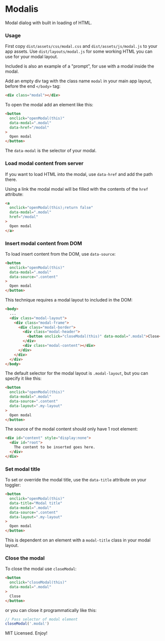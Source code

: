 # Modalis

Modal dialog with built in loading of HTML.

### Usage

First copy `dist/assets/css/modal.css` and `dist/assets/js/modal.js` to your app assets. Use `dist/layouts/modal.js` for some working HTML you can use for your modal layout.

Included is also an example of a "prompt", for use with a modal inside the modal.

Add an empty div tag with the class name `modal` in your main app layout, before the end `</body>` tag:
```html
<div class="modal"></div>
```

To open the modal add an element like this:
```html
<button
  onclick="openModal(this)"
  data-modal=".modal"
  data-href="/modal"
>
  Open modal
</button>
```
The `data-modal` is the selector of your modal.

### Load modal content from server

If you want to load HTML into the modal, use `data-href` and add the path there.

Using a link the modal modal will be filled with the contents of the `href` attribute:
```html
<a
  onclick="openModal(this);return false"
  data-modal=".modal"
  href="/modal"
>
  Open modal
</a>
```

### Insert modal content from DOM

To load insert content from the DOM, use `data-source`:

```html
<button
  onclick="openModal(this)"
  data-modal=".modal"
  data-source=".content"
>
  Open modal
</button>
```

This technique requires a modal layout to included in the DOM:
```html
<body>
  ...
  <div class="modal-layout">
    <div class="modal-frame">
      <div class="modal-border">
        <div class="modal-header">
          <button onclick="closeModal(this)" data-modal=".modal">Close</button>
        </div>
        <div class="modal-content"></div>
      </div>
    </div>
  </div>
</body>
```

The default selector for the modal layout is `.modal-layout`, but you can specify it like this:

```html
<button
  onclick="openModal(this)"
  data-modal=".modal"
  data-source=".content"
  data-layout=".my-layout"
>
  Open modal
</button>
```

The source of the modal content should only have 1 root element:

```html
<div id="content" style="display:none">
  <div id="root">
    The content to be inserted goes here.
  </div>
</div>
```

### Set modal title

To set or override the modal title, use the `data-title` attribute on your toggler:

```html
<button
  onclick="openModal(this)"
  data-title="Modal title"
  data-modal=".modal"
  data-source=".content"
  data-layout=".my-layout"
>
  Open modal
</button>
```

This is dependent on an element with a `modal-title` class in your modal layout.


### Close the modal

To close the modal use `closeModal`:
```html
<button
  onclick="closeModal(this)"
  data-modal=".modal"
>
  Close
</button>
```

or you can close it programmatically like this:
```js
// Pass selector of modal element
closeModal('.modal')
```

MIT Licensed. Enjoy!
